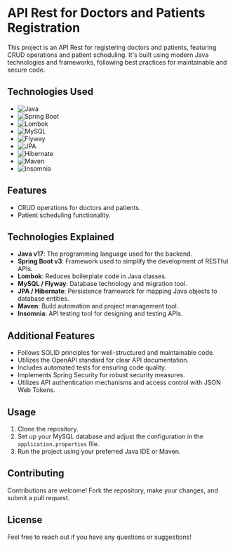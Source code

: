 # API Rest for Doctors and Patients Registration

This project is an API Rest for registering doctors and patients, featuring CRUD operations and patient scheduling. It's built using modern Java technologies and frameworks, following best practices for maintainable and secure code.

## Technologies Used

- ![Java](https://img.shields.io/badge/Java-v17-orange)
- ![Spring Boot](https://img.shields.io/badge/Spring%20Boot-v3-green)
- ![Lombok](https://img.shields.io/badge/Lombok-v1.18-blue)
- ![MySQL](https://img.shields.io/badge/MySQL-Database-blue)
- ![Flyway](https://img.shields.io/badge/Flyway-Migration-yellow)
- ![JPA](https://img.shields.io/badge/JPA-v2.2-red)
- ![Hibernate](https://img.shields.io/badge/Hibernate-v5.5-purple)
- ![Maven](https://img.shields.io/badge/Maven-v3.8-red)
- ![Insomnia](https://img.shields.io/badge/Insomnia-API%20Testing-lightgrey)

## Features

- CRUD operations for doctors and patients.
- Patient scheduling functionality.

## Technologies Explained

- **Java v17**: The programming language used for the backend.
- **Spring Boot v3**: Framework used to simplify the development of RESTful APIs.
- **Lombok**: Reduces boilerplate code in Java classes.
- **MySQL / Flyway**: Database technology and migration tool.
- **JPA / Hibernate**: Persistence framework for mapping Java objects to database entities.
- **Maven**: Build automation and project management tool.
- **Insomnia**: API testing tool for designing and testing APIs.

## Additional Features

- Follows SOLID principles for well-structured and maintainable code.
- Utilizes the OpenAPI standard for clear API documentation.
- Includes automated tests for ensuring code quality.
- Implements Spring Security for robust security measures.
- Utilizes API authentication mechanisms and access control with JSON Web Tokens.

## Usage

1. Clone the repository.
2. Set up your MySQL database and adjust the configuration in the `application.properties` file.
3. Run the project using your preferred Java IDE or Maven.

## Contributing

Contributions are welcome! Fork the repository, make your changes, and submit a pull request.

## License

Feel free to reach out if you have any questions or suggestions!
